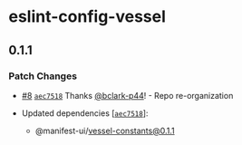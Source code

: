 # eslint-config-vessel

## 0.1.1

### Patch Changes

- [#8](https://github.com/project44/vessel/pull/8)
  [`aec7518`](https://github.com/project44/vessel/commit/aec75181429d6ab16d08a34ee37b184bde49cd24)
  Thanks [@bclark-p44](https://github.com/bclark-p44)! - Repo re-organization

- Updated dependencies
  [[`aec7518`](https://github.com/project44/vessel/commit/aec75181429d6ab16d08a34ee37b184bde49cd24)]:
  - @manifest-ui/vessel-constants@0.1.1
